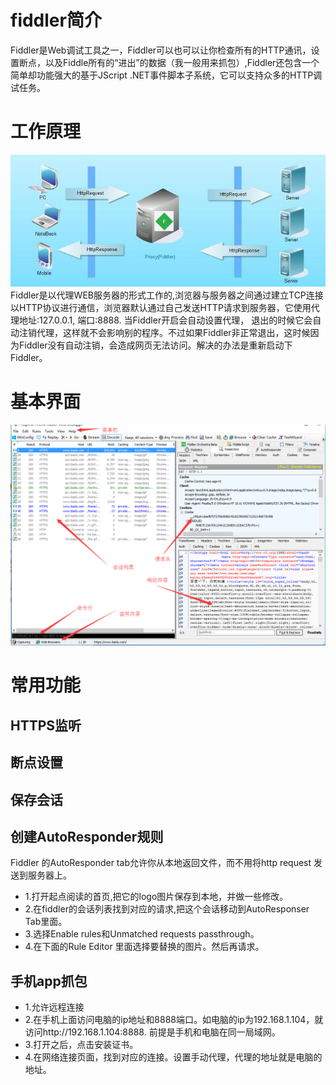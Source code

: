 # fiddler简介
Fiddler是Web调试工具之一，Fiddler可以也可以让你检查所有的HTTP通讯，设置断点，以及Fiddle所有的“进出”的数据（我一般用来抓包）,Fiddler还包含一个简单却功能强大的基于JScript .NET事件脚本子系统，它可以支持众多的HTTP调试任务。

# 工作原理

![](/assets/947566-f51654e6f0018748.jpg)
Fiddler是以代理WEB服务器的形式工作的,浏览器与服务器之间通过建立TCP连接以HTTP协议进行通信，浏览器默认通过自己发送HTTP请求到服务器，它使用代理地址:127.0.0.1, 端口:8888. 当Fiddler开启会自动设置代理， 退出的时候它会自动注销代理，这样就不会影响别的程序。不过如果Fiddler非正常退出，这时候因为Fiddler没有自动注销，会造成网页无法访问。解决的办法是重新启动下Fiddler。

# 基本界面

![](/assets/基本界面.png)

# 常用功能

## HTTPS监听
## 断点设置
## 保存会话
## 创建AutoResponder规则
Fiddler 的AutoResponder tab允许你从本地返回文件，而不用将http request 发送到服务器上。
* 1.打开起点阅读的首页,把它的logo图片保存到本地，并做一些修改。
* 2.在fiddler的会话列表找到对应的请求,把这个会话移动到AutoResponser Tab里面。
* 3.选择Enable rules和Unmatched requests passthrough。
* 4.在下面的Rule Editor 里面选择要替换的图片。然后再请求。

## 手机app抓包
* 1.允许远程连接
* 2.在手机上面访问电脑的ip地址和8888端口。如电脑的ip为192.168.1.104，就访问http://192.168.1.104:8888. 前提是手机和电脑在同一局域网。
* 3.打开之后，点击安装证书。
* 4.在网络连接页面，找到对应的连接。设置手动代理，代理的地址就是电脑的地址。


